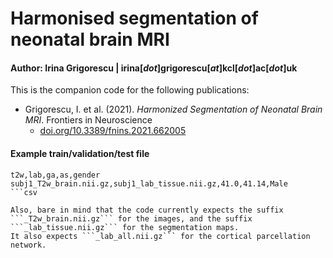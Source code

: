 # Harmonised segmentation of neonatal brain MRI

#### Author: Irina Grigorescu   |   irina[_dot_]grigorescu[_at_]kcl[_dot_]ac[_dot_]uk

This is the companion code for the following publications:

- Grigorescu, I. et al. (2021). _Harmonized Segmentation of Neonatal Brain MRI_. Frontiers in Neuroscience
	- [doi.org/10.3389/fnins.2021.662005](https://doi.org/10.3389/fnins.2021.662005)

#### Example train/validation/test file
```
t2w,lab,ga,as,gender
subj1_T2w_brain.nii.gz,subj1_lab_tissue.nii.gz,41.0,41.14,Male
```csv

Also, bare in mind that the code currently expects the suffix ```_T2w_brain.nii.gz``` for the images, and the suffix ```_lab_tissue.nii.gz``` for the segmentation maps.
It also expects ```_lab_all.nii.gz``` for the cortical parcellation network.

